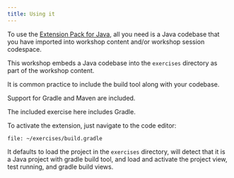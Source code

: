 ```yaml
---
title: Using it
---
```


To use the [Extension Pack for Java](https://marketplace.visualstudio.com/items?itemName=vscjava.vscode-java-pack),
all you need is a Java codebase that you have imported into workshop content and/or
workshop session codespace.

This workshop embeds a Java codebase into the `exercises` directory as part of the
workshop content.

It is common practice to include the build tool along with your codebase.

Support for Gradle and Maven are included.

The included exercise here includes Gradle.

To activate the extension,
just navigate to the code editor:

```editor:open-file
file: ~/exercises/build.gradle
```

It defaults to load the project in the `exercises` directory,
will detect that it is a Java project with gradle build tool,
and load and activate the project view, test running, and
gradle build views.
